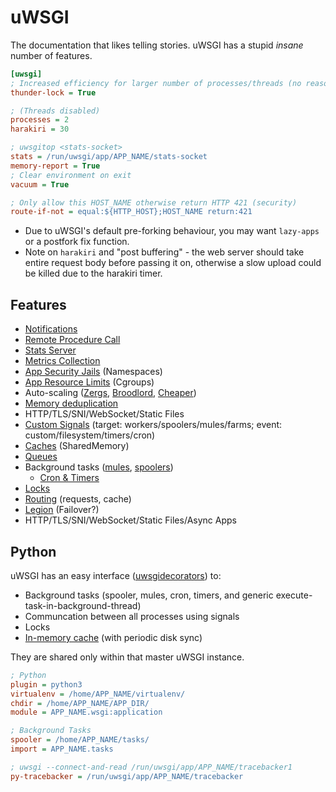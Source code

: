 # uWSGI

The documentation that likes telling stories. uWSGI has a stupid _insane_ number of features.

```ini
[uwsgi]
; Increased efficiency for larger number of processes/threads (no reason not to).
thunder-lock = True

; (Threads disabled)
processes = 2
harakiri = 30

; uwsgitop <stats-socket>
stats = /run/uwsgi/app/APP_NAME/stats-socket
memory-report = True
; Clear environment on exit
vacuum = True

; Only allow this HOST_NAME otherwise return HTTP 421 (security)
route-if-not = equal:${HTTP_HOST};HOST_NAME return:421
```

* Due to uWSGI's default pre-forking behaviour, you may want `lazy-apps` or a postfork fix function.
* Note on `harakiri` and "post buffering" - the web server should take entire request body before passing it on, otherwise a slow upload could be killed due to the harakiri timer.

## Features

* [Notifications](https://uwsgi-docs.readthedocs.io/en/latest/AlarmSubsystem.html)
* [Remote Procedure Call](https://uwsgi-docs.readthedocs.io/en/latest/RPC.html)
* [Stats Server](https://uwsgi-docs.readthedocs.io/en/latest/StatsServer.html)
* [Metrics Collection](https://uwsgi-docs.readthedocs.io/en/latest/Metrics.html)
* [App Security Jails](https://uwsgi-docs.readthedocs.io/en/latest/Namespaces.html) \(Namespaces\)
* [App Resource Limits](https://uwsgi-docs.readthedocs.io/en/latest/Cgroups.html) \(Cgroups\)
* Auto-scaling \([Zergs](https://uwsgi-docs.readthedocs.io/en/latest/Zerg.html), [Broodlord](https://uwsgi-docs.readthedocs.io/en/latest/Broodlord.html), [Cheaper](https://uwsgi-docs.readthedocs.io/en/latest/Cheaper.html)\)
* [Memory deduplication](https://uwsgi-docs.readthedocs.io/en/latest/KSM.html)
* HTTP/TLS/SNI/WebSocket/Static Files
* [Custom Signals](https://uwsgi-docs.readthedocs.io/en/latest/Signals.html) \(target: workers/spoolers/mules/farms; event: custom/filesystem/timers/cron\)
* [Caches](https://uwsgi-docs.readthedocs.io/en/latest/Caching.html) \(SharedMemory\)
* [Queues](https://uwsgi-docs.readthedocs.io/en/latest/Queue.html)
* Background tasks \([mules](https://uwsgi-docs.readthedocs.io/en/latest/Mules.html), [spoolers](https://uwsgi-docs.readthedocs.io/en/latest/Spooler.html)\)
  * [Cron & Timers](https://uwsgi-docs.readthedocs.io/en/latest/Cron.html)
* [Locks](https://uwsgi-docs.readthedocs.io/en/latest/Locks.html)
* [Routing](https://uwsgi-docs.readthedocs.io/en/latest/InternalRouting.html) \(requests, cache\)
* [Legion](https://uwsgi-docs.readthedocs.io/en/latest/Legion.html) \(Failover?\)
* ​HTTP/TLS/SNI/WebSocket/Static Files/Async Apps

## Python

uWSGI has an easy interface \([uwsgidecorators](https://pypi.python.org/pypi/uwsgidecorators/)\) to:

* Background tasks \(spooler, mules, cron, timers, and generic execute-task-in-background-thread\)
* Communcation between all processes using signals
* Locks
* [In-memory cache](https://uwsgi-docs.readthedocs.io/en/latest/Caching.html) \(with periodic disk sync\)

They are shared only within that master uWSGI instance.

```ini
; Python
plugin = python3
virtualenv = /home/APP_NAME/virtualenv/
chdir = /home/APP_NAME/APP_DIR/
module = APP_NAME.wsgi:application

; Background Tasks
spooler = /home/APP_NAME/tasks/
import = APP_NAME.tasks

; uwsgi --connect-and-read /run/uwsgi/app/APP_NAME/tracebacker1
py-tracebacker = /run/uwsgi/app/APP_NAME/tracebacker
```



